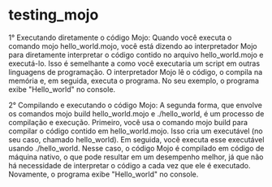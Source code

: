 # testing_mojo
1° Executando diretamente o código Mojo:
    Quando você executa o comando mojo hello_world.mojo, você está dizendo ao interpretador Mojo para diretamente interpretar o código contido no arquivo hello_world.mojo e executá-lo. Isso é semelhante a como você executaria um script em outras linguagens de programação. O interpretador Mojo lê o código, o compila na memória e, em seguida, executa o programa. No seu exemplo, o programa exibe "Hello_world" no console.

2° Compilando e executando o código Mojo:
    A segunda forma, que envolve os comandos mojo build hello_world.mojo e ./hello_world, é um processo de compilação e execução. Primeiro, você usa o comando mojo build para compilar o código contido em hello_world.mojo. Isso cria um executável (no seu caso, chamado hello_world). Em seguida, você executa esse executável usando ./hello_world. Nesse caso, o código Mojo é compilado em código de máquina nativo, o que pode resultar em um desempenho melhor, já que não há necessidade de interpretar o código a cada vez que ele é executado. Novamente, o programa exibe "Hello_world" no console.

